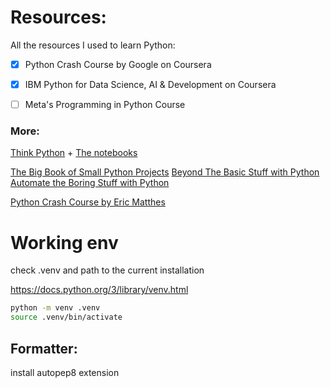 # Resources:

All the resources I used to learn Python:

- [x] Python Crash Course by Google on Coursera
- [x] IBM Python for Data Science, AI & Development on Coursera
- [ ] Meta's Programming in Python Course



### More:

[Think Python](https://greenteapress.com/wp/think-python-3rd-edition/) + [The notebooks](https://allendowney.github.io/ThinkPython/)

[The Big Book of Small Python Projects](https://inventwithpython.com/bigbookpython/)
[Beyond The Basic Stuff with Python](https://inventwithpython.com/beyond/)
[Automate the Boring Stuff with Python](https://automatetheboringstuff.com)


[Python Crash Course by Eric Matthes](https://github.com/ehmatthes/pcc_3e)


# Working env

check .venv and path to the current installation


https://docs.python.org/3/library/venv.html

```bash
python -m venv .venv       
source .venv/bin/activate
```


## Formatter:
install autopep8 extension


